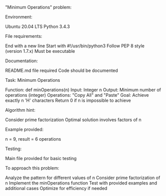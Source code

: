 "Minimum Operations" problem:

Environment:

Ubuntu 20.04 LTS
Python 3.4.3


File requirements:

End with a new line
Start with #!/usr/bin/python3
Follow PEP 8 style (version 1.7.x)
Must be executable


Documentation:

README.md file required
Code should be documented


Task: Minimum Operations

Function: def minOperations(n)
Input: Integer n
Output: Minimum number of operations (integer)
Operations: "Copy All" and "Paste"
Goal: Achieve exactly n 'H' characters
Return 0 if n is impossible to achieve


Algorithm hint:

Consider prime factorization
Optimal solution involves factors of n


Example provided:

n = 9, result = 6 operations


Testing:

Main file provided for basic testing



To approach this problem:

Analyze the pattern for different values of n
Consider prime factorization of n
Implement the minOperations function
Test with provided examples and additional cases
Optimize for efficiency if needed
